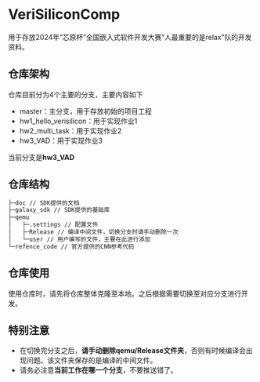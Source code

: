 # VeriSiliconComp

用于存放2024年“芯原杯”全国嵌入式软件开发大赛“人最重要的是relax”队的开发资料。

## 仓库架构

仓库目前分为4个主要的分支，主要内容如下

* master：主分支，用于存放初始的项目工程
* hw1_hello_verisilicon：用于实现作业1
* hw2_multi_task：用于实现作业2
* hw3_VAD：用于实现作业3

当前分支是**hw3_VAD**

## 仓库结构

```bash
├─doc // SDK提供的文档
├─galaxy_sdk // SDK提供的基础库
├─qemu
│   ├─.settings // 配置文件
│   ├─Release // 编译中间文件，切换分支时请手动删除一次
│   └─user // 用户编写的文件，主要在此进行添加
└─refence_code // 官方提供的CNN参考代码
```

## 仓库使用

使用仓库时，请先将仓库整体克隆至本地。之后根据需要切换至对应分支进行开发。

## 特别注意

* 在切换完分支之后，**请手动删除qemu/Release文件夹**，否则有时候编译会出现问题。该文件夹保存的是编译的中间文件。
* 请务必注意**当前工作在哪一个分支**，不要推送错了。